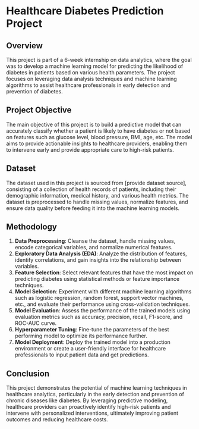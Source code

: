 # Healthcare Diabetes Prediction Project

## Overview
This project is part of a 6-week internship on data analytics, where the goal was to develop a machine learning model for predicting the likelihood of diabetes in patients based on various health parameters. The project focuses on leveraging data analysis techniques and machine learning algorithms to assist healthcare professionals in early detection and prevention of diabetes.

## Project Objective
The main objective of this project is to build a predictive model that can accurately classify whether a patient is likely to have diabetes or not based on features such as glucose level, blood pressure, BMI, age, etc. The model aims to provide actionable insights to healthcare providers, enabling them to intervene early and provide appropriate care to high-risk patients.

## Dataset
The dataset used in this project is sourced from [provide dataset source], consisting of a collection of health records of patients, including their demographic information, medical history, and various health metrics. The dataset is preprocessed to handle missing values, normalize features, and ensure data quality before feeding it into the machine learning models.

## Methodology
1. **Data Preprocessing**: Cleanse the dataset, handle missing values, encode categorical variables, and normalize numerical features.
2. **Exploratory Data Analysis (EDA)**: Analyze the distribution of features, identify correlations, and gain insights into the relationship between variables.
3. **Feature Selection**: Select relevant features that have the most impact on predicting diabetes using statistical methods or feature importance techniques.
4. **Model Selection**: Experiment with different machine learning algorithms such as logistic regression, random forest, support vector machines, etc., and evaluate their performance using cross-validation techniques.
5. **Model Evaluation**: Assess the performance of the trained models using evaluation metrics such as accuracy, precision, recall, F1-score, and ROC-AUC curve.
6. **Hyperparameter Tuning**: Fine-tune the parameters of the best performing model to optimize its performance further.
7. **Model Deployment**: Deploy the trained model into a production environment or create a user-friendly interface for healthcare professionals to input patient data and get predictions.



## Conclusion
This project demonstrates the potential of machine learning techniques in healthcare analytics, particularly in the early detection and prevention of chronic diseases like diabetes. By leveraging predictive modeling, healthcare providers can proactively identify high-risk patients and intervene with personalized interventions, ultimately improving patient outcomes and reducing healthcare costs.


